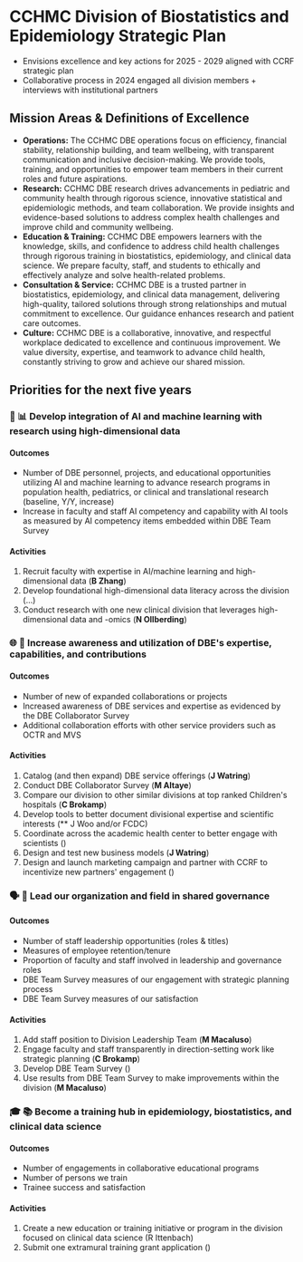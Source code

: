 # CCHMC Division of Biostatistics and Epidemiology Strategic Plan

- Envisions excellence and key actions for 2025 - 2029 aligned with CCRF strategic plan
- Collaborative process in 2024 engaged all division members + interviews with institutional partners

## Mission Areas & Definitions of Excellence

- **Operations:** The CCHMC DBE operations focus on efficiency, financial stability, relationship building, and team wellbeing, with transparent communication and inclusive decision-making. We provide tools, training, and opportunities to empower team members in their current roles and future aspirations.
- **Research:** CCHMC DBE research drives advancements in pediatric and community health through rigorous science, innovative statistical and epidemiologic methods, and team collaboration. We provide insights and evidence-based solutions to address complex health challenges and improve child and community wellbeing.
- **Education & Training:** CCHMC DBE empowers learners with the knowledge, skills, and confidence to address child health challenges through rigorous training in biostatistics, epidemiology, and clinical data science. We prepare faculty, staff, and students to ethically and effectively analyze and solve health-related problems. 
- **Consultation & Service:** CCHMC DBE is a trusted partner in biostatistics, epidemiology, and clinical data management, delivering high-quality, tailored solutions through strong relationships and mutual commitment to excellence. Our guidance enhances research and patient care outcomes.
- **Culture:** CCHMC DBE is a collaborative, innovative, and respectful workplace dedicated to excellence and continuous improvement. We value diversity, expertise, and teamwork to advance child health, constantly striving to grow and achieve our shared mission. 

## Priorities for the next five years

### 🤖 📊 Develop integration of AI and machine learning with research using high-dimensional data

#### Outcomes

- Number of DBE personnel, projects, and educational opportunities utilizing AI and machine learning to advance research programs in population health, pediatrics, or clinical and translational research (baseline, Y/Y, increase) 
- Increase in faculty and staff AI competency and capability with AI tools as measured by AI competency items embedded within DBE Team Survey

#### Activities

1. Recruit faculty with expertise in AI/machine learning and high-dimensional data (**B Zhang**)
1. Develop foundational high-dimensional data literacy across the division (...)
1. Conduct research with one new clinical division that leverages high-dimensional data and -omics (**N Ollberding**)

### 🌐 🤝 Increase awareness and utilization of DBE's expertise, capabilities, and contributions

#### Outcomes

- Number of new of expanded collaborations or projects
- Increased awareness of DBE services and expertise as evidenced by the DBE Collaborator Survey
- Additional collaboration efforts with other service providers such as OCTR and MVS

#### Activities

1. Catalog (and then expand) DBE service offerings (**J Watring**)
1. Conduct DBE Collaborator Survey (**M Altaye**)
1. Compare our division to other similar divisions at top ranked Children's hospitals (**C Brokamp**)
1. Develop tools to better document divisional expertise and scientific interests (** J Woo and/or FCDC)
1. Coordinate across the academic health center to better engage with scientists ()
1. Design and test new business models (**J Watring**)
1. Design and launch marketing campaign and partner with CCRF to incentivize new partners' engagement ()

### 🗣️ 👥 Lead our organization and field in shared governance

#### Outcomes

- Number of staff leadership opportunities (roles & titles)
- Measures of employee retention/tenure
- Proportion of faculty and staff involved in leadership and governance roles
- DBE Team Survey measures of our engagement with strategic planning process
- DBE Team Survey measures of our satisfaction

#### Activities

1. Add staff position to Division Leadership Team (**M Macaluso**)
1. Engage faculty and staff transparently in direction-setting work like strategic planning (**C Brokamp**)
1. Develop DBE Team Survey ()
1. Use results from DBE Team Survey to make improvements within the division (**M Macaluso**)

### 🎓 📚 Become a training hub in epidemiology, biostatistics, and clinical data science

#### Outcomes

- Number of engagements in collaborative educational programs
- Number of persons we train
- Trainee success and satisfaction

#### Activities

1. Create a new education or training initiative or program in the division focused on clinical data science (R Ittenbach)
1. Submit one extramural training grant application ()



